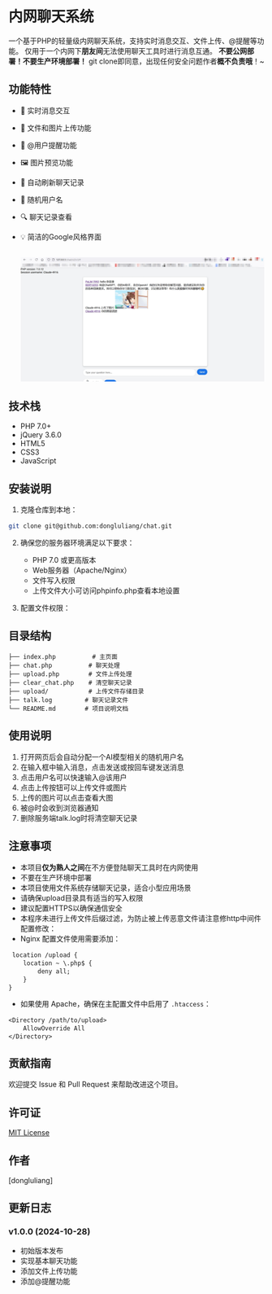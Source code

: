 # 内网聊天系统

一个基于PHP的轻量级内网聊天系统，支持实时消息交互、文件上传、@提醒等功能。
仅用于一个内网下**朋友间**无法使用聊天工具时进行消息互通。
**不要公网部署！不要生产环境部署！**
git clone即同意，出现任何安全问题作者**概不负责哦**！~

## 功能特性

- 💬 实时消息交互

- 📎 文件和图片上传功能

- 🔔 @用户提醒功能

- 🖼️ 图片预览功能

- 🔄 自动刷新聊天记录

- 👤 随机用户名

- 🔍 聊天记录查看

- 💡 简洁的Google风格界面

  ​	![Example Image](assets/pic.png)

## 技术栈

- PHP 7.0+
- jQuery 3.6.0
- HTML5
- CSS3
- JavaScript

## 安装说明

1. 克隆仓库到本地：
```bash
git clone git@github.com:dongluliang/chat.git
```
2. 确保您的服务器环境满足以下要求：
   - PHP 7.0 或更高版本
   - Web服务器（Apache/Nginx）
   - 文件写入权限
   - 上传文件大小可访问phpinfo.php查看本地设置

3. 配置文件权限：

## 目录结构

```
├── index.php          # 主页面
├── chat.php          # 聊天处理
├── upload.php        # 文件上传处理
├── clear_chat.php    # 清空聊天记录
├── upload/           # 上传文件存储目录
├── talk.log         # 聊天记录文件
└── README.md        # 项目说明文档
```

## 使用说明

1. 打开网页后会自动分配一个AI模型相关的随机用户名
2. 在输入框中输入消息，点击发送或按回车键发送消息
3. 点击用户名可以快速输入@该用户
4. 点击上传按钮可以上传文件或图片
5. 上传的图片可以点击查看大图
6. 被@时会收到浏览器通知
7. 删除服务端talk.log时将清空聊天记录

## 注意事项
- 本项目**仅为熟人之间**在不方便登陆聊天工具时在内网使用
- 不要在生产环境中部署
- 本项目使用文件系统存储聊天记录，适合小型应用场景
- 请确保upload目录具有适当的写入权限
- 建议配置HTTPS以确保通信安全
- 本程序未进行上传文件后缀过滤，为防止被上传恶意文件请注意修http中间件配置修改：
- Nginx 配置文件使用需要添加：
```
 location /upload {
    location ~ \.php$ {
        deny all;
    }
}
```
- 如果使用 Apache，确保在主配置文件中启用了 `.htaccess`：
```
<Directory /path/to/upload>
    AllowOverride All
</Directory>
```
## 贡献指南

欢迎提交 Issue 和 Pull Request 来帮助改进这个项目。

## 许可证

[MIT License](LICENSE)

## 作者

[dongluliang]

## 更新日志

### v1.0.0 (2024-10-28)
- 初始版本发布
- 实现基本聊天功能
- 添加文件上传功能
- 添加@提醒功能
